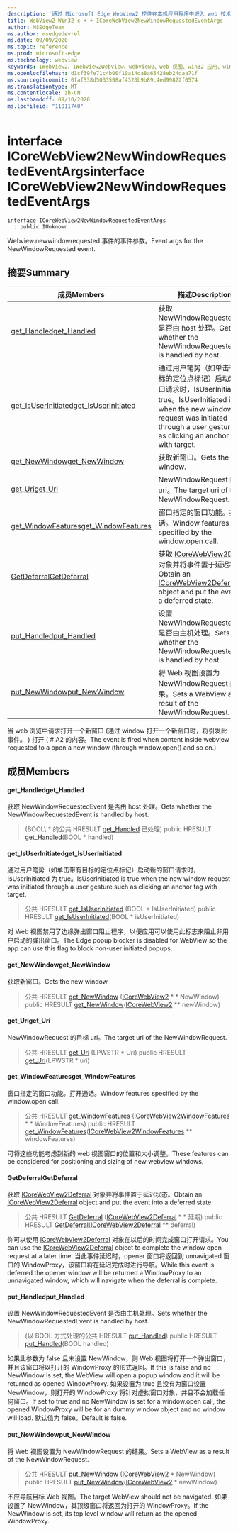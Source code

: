 ```yaml
---
description: '通过 Microsoft Edge WebView2 控件在本机应用程序中嵌入 web 技术 (HTML、CSS 和 JavaScript) '
title: WebView2 Win32 c + + ICoreWebView2NewWindowRequestedEventArgs
author: MSEdgeTeam
ms.author: msedgedevrel
ms.date: 09/09/2020
ms.topic: reference
ms.prod: microsoft-edge
ms.technology: webview
keywords: IWebView2、IWebView2WebView、webview2、web 视图、win32 应用、win32、edge、ICoreWebView2、ICoreWebView2Controller、浏览器控件、边缘 html、ICoreWebView2NewWindowRequestedEventArgs
ms.openlocfilehash: d1cf39fe71c4b00f10a14da8a65428eb24daa71f
ms.sourcegitcommit: 0faf538d5033508af4320b9b89c4ed99872f0574
ms.translationtype: MT
ms.contentlocale: zh-CN
ms.lasthandoff: 09/10/2020
ms.locfileid: "11011740"
---
```

# <span data-ttu-id="97316-104">interface ICoreWebView2NewWindowRequestedEventArgs</span><span class="sxs-lookup"><span data-stu-id="97316-104">interface ICoreWebView2NewWindowRequestedEventArgs</span></span> 

```
interface ICoreWebView2NewWindowRequestedEventArgs
  : public IUnknown
```

<span data-ttu-id="97316-105">Webview.newwindowrequested 事件的事件参数。</span><span class="sxs-lookup"><span data-stu-id="97316-105">Event args for the NewWindowRequested event.</span></span>

## <span data-ttu-id="97316-106">摘要</span><span class="sxs-lookup"><span data-stu-id="97316-106">Summary</span></span>

 <span data-ttu-id="97316-107">成员</span><span class="sxs-lookup"><span data-stu-id="97316-107">Members</span></span>                        | <span data-ttu-id="97316-108">描述</span><span class="sxs-lookup"><span data-stu-id="97316-108">Descriptions</span></span>
--------------------------------|---------------------------------------------
[<span data-ttu-id="97316-109">get_Handled</span><span class="sxs-lookup"><span data-stu-id="97316-109">get_Handled</span></span>](#get_handled) | <span data-ttu-id="97316-110">获取 NewWindowRequestedEvent 是否由 host 处理。</span><span class="sxs-lookup"><span data-stu-id="97316-110">Gets whether the NewWindowRequestedEvent is handled by host.</span></span>
[<span data-ttu-id="97316-111">get_IsUserInitiated</span><span class="sxs-lookup"><span data-stu-id="97316-111">get_IsUserInitiated</span></span>](#get_isuserinitiated) | <span data-ttu-id="97316-112">通过用户笔势（如单击带有目标的定位点标记）启动新的窗口请求时，IsUserInitiated 为 true。</span><span class="sxs-lookup"><span data-stu-id="97316-112">IsUserInitiated is true when the new window request was initiated through a user gesture such as clicking an anchor tag with target.</span></span>
[<span data-ttu-id="97316-113">get_NewWindow</span><span class="sxs-lookup"><span data-stu-id="97316-113">get_NewWindow</span></span>](#get_newwindow) | <span data-ttu-id="97316-114">获取新窗口。</span><span class="sxs-lookup"><span data-stu-id="97316-114">Gets the new window.</span></span>
[<span data-ttu-id="97316-115">get_Uri</span><span class="sxs-lookup"><span data-stu-id="97316-115">get_Uri</span></span>](#get_uri) | <span data-ttu-id="97316-116">NewWindowRequest 的目标 uri。</span><span class="sxs-lookup"><span data-stu-id="97316-116">The target uri of the NewWindowRequest.</span></span>
[<span data-ttu-id="97316-117">get_WindowFeatures</span><span class="sxs-lookup"><span data-stu-id="97316-117">get_WindowFeatures</span></span>](#get_windowfeatures) | <span data-ttu-id="97316-118">窗口指定的窗口功能。打开通话。</span><span class="sxs-lookup"><span data-stu-id="97316-118">Window features specified by the window.open call.</span></span>
[<span data-ttu-id="97316-119">GetDeferral</span><span class="sxs-lookup"><span data-stu-id="97316-119">GetDeferral</span></span>](#getdeferral) | <span data-ttu-id="97316-120">获取 [ICoreWebView2Deferral](icorewebview2deferral.md) 对象并将事件置于延迟状态。</span><span class="sxs-lookup"><span data-stu-id="97316-120">Obtain an [ICoreWebView2Deferral](icorewebview2deferral.md) object and put the event into a deferred state.</span></span>
[<span data-ttu-id="97316-121">put_Handled</span><span class="sxs-lookup"><span data-stu-id="97316-121">put_Handled</span></span>](#put_handled) | <span data-ttu-id="97316-122">设置 NewWindowRequestedEvent 是否由主机处理。</span><span class="sxs-lookup"><span data-stu-id="97316-122">Sets whether the NewWindowRequestedEvent is handled by host.</span></span>
[<span data-ttu-id="97316-123">put_NewWindow</span><span class="sxs-lookup"><span data-stu-id="97316-123">put_NewWindow</span></span>](#put_newwindow) | <span data-ttu-id="97316-124">将 Web 视图设置为 NewWindowRequest 的结果。</span><span class="sxs-lookup"><span data-stu-id="97316-124">Sets a WebView as a result of the NewWindowRequest.</span></span>

<span data-ttu-id="97316-125">当 web 浏览中请求打开一个新窗口 (通过 window 打开一个新窗口时，将引发此事件。 ) 打开 ( # A2 的内容。</span><span class="sxs-lookup"><span data-stu-id="97316-125">The event is fired when content inside webview requested to a open a new window (through window.open() and so on.)</span></span>

## <span data-ttu-id="97316-126">成员</span><span class="sxs-lookup"><span data-stu-id="97316-126">Members</span></span>

#### <span data-ttu-id="97316-127">get_Handled</span><span class="sxs-lookup"><span data-stu-id="97316-127">get_Handled</span></span> 

<span data-ttu-id="97316-128">获取 NewWindowRequestedEvent 是否由 host 处理。</span><span class="sxs-lookup"><span data-stu-id="97316-128">Gets whether the NewWindowRequestedEvent is handled by host.</span></span>

> <span data-ttu-id="97316-129"> (BOOL\ * 的公共 HRESULT [get_Handled](#get_handled) 已处理) </span><span class="sxs-lookup"><span data-stu-id="97316-129">public HRESULT [get_Handled](#get_handled)(BOOL \* handled)</span></span>

#### <span data-ttu-id="97316-130">get_IsUserInitiated</span><span class="sxs-lookup"><span data-stu-id="97316-130">get_IsUserInitiated</span></span> 

<span data-ttu-id="97316-131">通过用户笔势（如单击带有目标的定位点标记）启动新的窗口请求时，IsUserInitiated 为 true。</span><span class="sxs-lookup"><span data-stu-id="97316-131">IsUserInitiated is true when the new window request was initiated through a user gesture such as clicking an anchor tag with target.</span></span>

> <span data-ttu-id="97316-132">公共 HRESULT [get_IsUserInitiated](#get_isuserinitiated) (BOOL \* IsUserInitiated) </span><span class="sxs-lookup"><span data-stu-id="97316-132">public HRESULT [get_IsUserInitiated](#get_isuserinitiated)(BOOL \* isUserInitiated)</span></span>

<span data-ttu-id="97316-133">对 Web 视图禁用了边缘弹出窗口阻止程序，以便应用可以使用此标志来阻止非用户启动的弹出窗口。</span><span class="sxs-lookup"><span data-stu-id="97316-133">The Edge popup blocker is disabled for WebView so the app can use this flag to block non-user initiated popups.</span></span>

#### <span data-ttu-id="97316-134">get_NewWindow</span><span class="sxs-lookup"><span data-stu-id="97316-134">get_NewWindow</span></span> 

<span data-ttu-id="97316-135">获取新窗口。</span><span class="sxs-lookup"><span data-stu-id="97316-135">Gets the new window.</span></span>

> <span data-ttu-id="97316-136">公共 HRESULT [get_NewWindow](#get_newwindow) ([ICoreWebView2](icorewebview2.md) \* \* NewWindow) </span><span class="sxs-lookup"><span data-stu-id="97316-136">public HRESULT [get_NewWindow](#get_newwindow)([ICoreWebView2](icorewebview2.md) \*\* newWindow)</span></span>

#### <span data-ttu-id="97316-137">get_Uri</span><span class="sxs-lookup"><span data-stu-id="97316-137">get_Uri</span></span> 

<span data-ttu-id="97316-138">NewWindowRequest 的目标 uri。</span><span class="sxs-lookup"><span data-stu-id="97316-138">The target uri of the NewWindowRequest.</span></span>

> <span data-ttu-id="97316-139">公共 HRESULT [get_Uri](#get_uri) (LPWSTR \* Uri) </span><span class="sxs-lookup"><span data-stu-id="97316-139">public HRESULT [get_Uri](#get_uri)(LPWSTR \* uri)</span></span>

#### <span data-ttu-id="97316-140">get_WindowFeatures</span><span class="sxs-lookup"><span data-stu-id="97316-140">get_WindowFeatures</span></span> 

<span data-ttu-id="97316-141">窗口指定的窗口功能。打开通话。</span><span class="sxs-lookup"><span data-stu-id="97316-141">Window features specified by the window.open call.</span></span>

> <span data-ttu-id="97316-142">公共 HRESULT [get_WindowFeatures](#get_windowfeatures) ([ICoreWebView2WindowFeatures](icorewebview2windowfeatures.md) \* \* WindowFeatures) </span><span class="sxs-lookup"><span data-stu-id="97316-142">public HRESULT [get_WindowFeatures](#get_windowfeatures)([ICoreWebView2WindowFeatures](icorewebview2windowfeatures.md) \*\* windowFeatures)</span></span>

<span data-ttu-id="97316-143">可将这些功能考虑到新的 web 视图窗口的位置和大小调整。</span><span class="sxs-lookup"><span data-stu-id="97316-143">These features can be considered for positioning and sizing of new webview windows.</span></span>

#### <span data-ttu-id="97316-144">GetDeferral</span><span class="sxs-lookup"><span data-stu-id="97316-144">GetDeferral</span></span> 

<span data-ttu-id="97316-145">获取 [ICoreWebView2Deferral](icorewebview2deferral.md) 对象并将事件置于延迟状态。</span><span class="sxs-lookup"><span data-stu-id="97316-145">Obtain an [ICoreWebView2Deferral](icorewebview2deferral.md) object and put the event into a deferred state.</span></span>

> <span data-ttu-id="97316-146">公共 HRESULT [GetDeferral](#getdeferral) ([ICoreWebView2Deferral](icorewebview2deferral.md) \* \* 延期) </span><span class="sxs-lookup"><span data-stu-id="97316-146">public HRESULT [GetDeferral](#getdeferral)([ICoreWebView2Deferral](icorewebview2deferral.md) \*\* deferral)</span></span>

<span data-ttu-id="97316-147">你可以使用 [ICoreWebView2Deferral](icorewebview2deferral.md) 对象在以后的时间完成窗口打开请求。</span><span class="sxs-lookup"><span data-stu-id="97316-147">You can use the [ICoreWebView2Deferral](icorewebview2deferral.md) object to complete the window open request at a later time.</span></span> <span data-ttu-id="97316-148">当此事件延迟时，opener 窗口将返回到 unnavigated 窗口的 WindowProxy，该窗口将在延迟完成时进行导航。</span><span class="sxs-lookup"><span data-stu-id="97316-148">While this event is deferred the opener window will be returned a WindowProxy to an unnavigated window, which will navigate when the deferral is complete.</span></span>

#### <span data-ttu-id="97316-149">put_Handled</span><span class="sxs-lookup"><span data-stu-id="97316-149">put_Handled</span></span> 

<span data-ttu-id="97316-150">设置 NewWindowRequestedEvent 是否由主机处理。</span><span class="sxs-lookup"><span data-stu-id="97316-150">Sets whether the NewWindowRequestedEvent is handled by host.</span></span>

> <span data-ttu-id="97316-151"> (以 BOOL 方式处理的公共 HRESULT [put_Handled](#put_handled)) </span><span class="sxs-lookup"><span data-stu-id="97316-151">public HRESULT [put_Handled](#put_handled)(BOOL handled)</span></span>

<span data-ttu-id="97316-152">如果此参数为 false 且未设置 NewWindow，则 Web 视图将打开一个弹出窗口，并且该窗口将以打开的 WindowProxy 的形式返回。</span><span class="sxs-lookup"><span data-stu-id="97316-152">If this is false and no NewWindow is set, the WebView will open a popup window and it will be returned as opened WindowProxy.</span></span> <span data-ttu-id="97316-153">如果设置为 true 且没有为窗口设置 NewWindow，则打开的 WindowProxy 将针对虚拟窗口对象，并且不会加载任何窗口。</span><span class="sxs-lookup"><span data-stu-id="97316-153">If set to true and no NewWindow is set for a window.open call, the opened WindowProxy will be for an dummy window object and no window will load.</span></span> <span data-ttu-id="97316-154">默认值为 false。</span><span class="sxs-lookup"><span data-stu-id="97316-154">Default is false.</span></span>

#### <span data-ttu-id="97316-155">put_NewWindow</span><span class="sxs-lookup"><span data-stu-id="97316-155">put_NewWindow</span></span> 

<span data-ttu-id="97316-156">将 Web 视图设置为 NewWindowRequest 的结果。</span><span class="sxs-lookup"><span data-stu-id="97316-156">Sets a WebView as a result of the NewWindowRequest.</span></span>

> <span data-ttu-id="97316-157">公共 HRESULT [put_NewWindow](#put_newwindow) ([ICoreWebView2](icorewebview2.md) \* NewWindow) </span><span class="sxs-lookup"><span data-stu-id="97316-157">public HRESULT [put_NewWindow](#put_newwindow)([ICoreWebView2](icorewebview2.md) \* newWindow)</span></span>

<span data-ttu-id="97316-158">不应导航目标 Web 视图。</span><span class="sxs-lookup"><span data-stu-id="97316-158">The target WebView should not be navigated.</span></span> <span data-ttu-id="97316-159">如果设置了 NewWindow，其顶级窗口将返回为打开的 WindowProxy。</span><span class="sxs-lookup"><span data-stu-id="97316-159">If the NewWindow is set, its top level window will return as the opened WindowProxy.</span></span>

